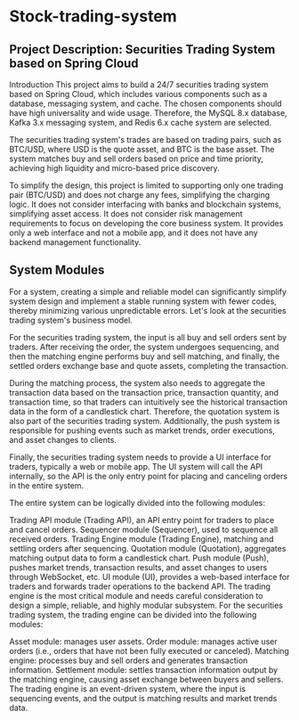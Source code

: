 # Stock-trading-system
## Project Description: Securities Trading System based on Spring Cloud
Introduction
This project aims to build a 24/7 securities trading system based on Spring Cloud, which includes various components such as a database, messaging system, and cache. The chosen components should have high universality and wide usage. Therefore, the MySQL 8.x database, Kafka 3.x messaging system, and Redis 6.x cache system are selected.

The securities trading system's trades are based on trading pairs, such as BTC/USD, where USD is the quote asset, and BTC is the base asset. The system matches buy and sell orders based on price and time priority, achieving high liquidity and micro-based price discovery.

To simplify the design, this project is limited to supporting only one trading pair (BTC/USD) and does not charge any fees, simplifying the charging logic. It does not consider interfacing with banks and blockchain systems, simplifying asset access. It does not consider risk management requirements to focus on developing the core business system. It provides only a web interface and not a mobile app, and it does not have any backend management functionality.

## System Modules
For a system, creating a simple and reliable model can significantly simplify system design and implement a stable running system with fewer codes, thereby minimizing various unpredictable errors. Let's look at the securities trading system's business model.

For the securities trading system, the input is all buy and sell orders sent by traders. After receiving the order, the system undergoes sequencing, and then the matching engine performs buy and sell matching, and finally, the settled orders exchange base and quote assets, completing the transaction.

During the matching process, the system also needs to aggregate the transaction data based on the transaction price, transaction quantity, and transaction time, so that traders can intuitively see the historical transaction data in the form of a candlestick chart. Therefore, the quotation system is also part of the securities trading system. Additionally, the push system is responsible for pushing events such as market trends, order executions, and asset changes to clients.

Finally, the securities trading system needs to provide a UI interface for traders, typically a web or mobile app. The UI system will call the API internally, so the API is the only entry point for placing and canceling orders in the entire system.

The entire system can be logically divided into the following modules:

Trading API module (Trading API), an API entry point for traders to place and cancel orders.
Sequencer module (Sequencer), used to sequence all received orders.
Trading Engine module (Trading Engine), matching and settling orders after sequencing.
Quotation module (Quotation), aggregates matching output data to form a candlestick chart.
Push module (Push), pushes market trends, transaction results, and asset changes to users through WebSocket, etc.
UI module (UI), provides a web-based interface for traders and forwards trader operations to the backend API.
The trading engine is the most critical module and needs careful consideration to design a simple, reliable, and highly modular subsystem. For the securities trading system, the trading engine can be divided into the following modules:

Asset module: manages user assets.
Order module: manages active user orders (i.e., orders that have not been fully executed or canceled).
Matching engine: processes buy and sell orders and generates transaction information.
Settlement module: settles transaction information output by the matching engine, causing asset exchange between buyers and sellers.
The trading engine is an event-driven system, where the input is sequencing events, and the output is matching results and market trends data.
